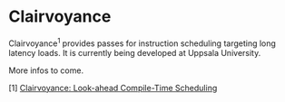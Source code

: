# Clairvoyance

Clairvoyance<sup>1</sup> provides passes for instruction scheduling targeting long latency loads.
It is currently being developed at Uppsala University.

More infos to come.

[1] <a href="http://www.sjalander.com/research/pdf/sjalander-cgo2017.pdf">Clairvoyance: Look-ahead Compile-Time Scheduling</a>


